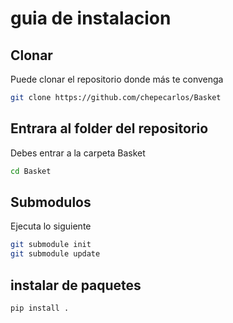 # guia de instalacion

## Clonar 
Puede clonar el repositorio donde más te convenga

```bash
git clone https://github.com/chepecarlos/Basket
```

## Entrara al folder del repositorio 
Debes entrar a la carpeta Basket 

```bash
cd Basket
```

## Submodulos 
Ejecuta lo siguiente

```bash
git submodule init
git submodule update
```

## instalar de paquetes

```bash
pip install .
``` 
